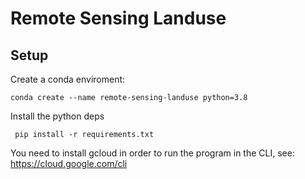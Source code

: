 # Remote Sensing Landuse

## Setup

Create a conda enviroment:

```
conda create --name remote-sensing-landuse python=3.8
```

Install the python deps

```
 pip install -r requirements.txt
```

You need to install gcloud in order to run the program in the CLI, see: https://cloud.google.com/cli

